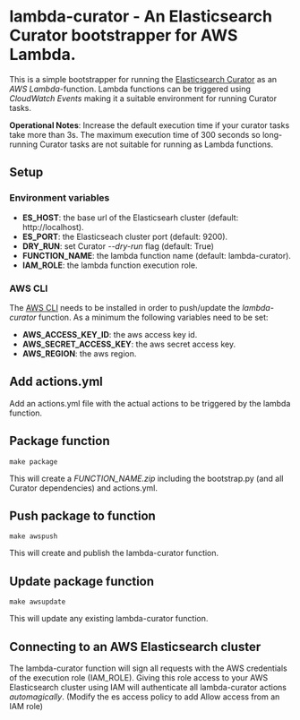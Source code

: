 # lambda-curator - An Elasticsearch Curator bootstrapper for AWS Lambda.

This is a simple bootstrapper for running the [Elasticsearch Curator](https://github.com/elastic/curator) as an _AWS Lambda_-function.
Lambda functions can be triggered using _CloudWatch Events_ making it a suitable environment for running Curator tasks.

__Operational Notes__: Increase the default execution time if your curator tasks take more than 3s.
The maximum execution time of 300 seconds so long-running Curator tasks are not suitable for running as Lambda functions.

## Setup
### Environment variables
- __ES_HOST__: the base url of the Elasticsearh cluster (default: http://localhost).
- __ES_PORT__: the Elasticseach cluster port (default: 9200).
- __DRY_RUN__: set Curator _--dry-run_ flag (default: True)
- __FUNCTION_NAME__: the lambda function name (default: lambda-curator).
- __IAM_ROLE__: the lambda function execution role.

### AWS CLI
The [AWS CLI](https://aws.amazon.com/cli/) needs to be installed in order to push/update the _lambda-curator_ function. As a minimum the following variables need to be set:
- __AWS_ACCESS_KEY_ID__: the aws access key id.
- __AWS_SECRET_ACCESS_KEY__: the aws secret access key.
- __AWS_REGION__: the aws region.


## Add actions.yml
Add an actions.yml file with the actual actions to be triggered by the lambda function.

## Package function
```
make package
```
This will create a _FUNCTION_NAME.zip_ including the bootstrap.py (and all Curator dependencies) and actions.yml.

## Push package to function
```
make awspush
```
This will create and publish the lambda-curator function.

## Update package function
```
make awsupdate
```
This will update any existing lambda-curator function.

## Connecting to an AWS Elasticsearch cluster
The lambda-curator function will sign all requests with the AWS credentials of the execution role (IAM_ROLE). Giving this role access to your AWS Elasticsearch cluster using IAM will authenticate all lambda-curator actions _automagically_. (Modify the es access policy to add Allow access from an IAM role)